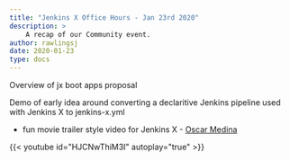 ```yaml
---
title: "Jenkins X Office Hours - Jan 23rd 2020"
description: >
    A recap of our Community event.
author: rawlingsj
date: 2020-01-23
type: docs
---
```


Overview of jx boot apps proposal

Demo of early idea around converting a declaritive Jenkins pipeline used with Jenkins X to jenkins-x.yml

- fun movie trailer style video for Jenkins X - [Oscar Medina](https://twitter.com/SharePointOscar)



 {{< youtube id="HJCNwThiM3I" autoplay="true" >}}
